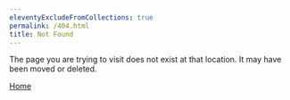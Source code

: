 ```yaml
---
eleventyExcludeFromCollections: true
permalink: /404.html
title: Not Found
---
```


The page you are trying to visit does not exist at that location. It may have been moved or deleted.

[Home](/)